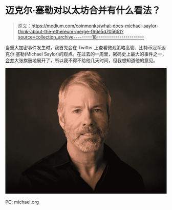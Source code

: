 # 迈克尔·塞勒对以太坊合并有什么看法？

> 原文：<https://medium.com/coinmonks/what-does-michael-saylor-think-about-the-ethereum-merge-f66e5d705651?source=collection_archive---------18----------------------->

当重大加密事件发生时，我首先会在 Twitter 上查看微观策略高管、比特币冠军迈克尔·塞勒(Michael Saylor)的观点。在过去的一周里，密码史上最大的事件之一，[合并](https://ethereum.org/en/upgrades/merge/#main-content)大张旗鼓地展开了，所以我不得不给他几天时间，但我想知道他的意见。

![](img/799788ebab44d5b6061a0a2d919ee65a.png)

PC: michael.org